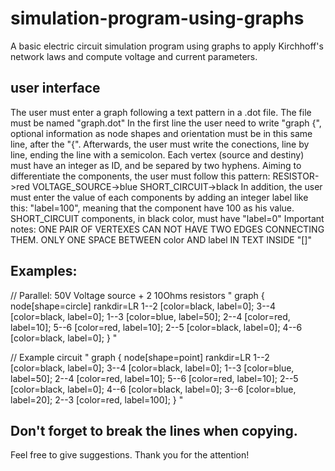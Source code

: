 # simulation-program-using-graphs
A basic electric circuit simulation program using graphs to apply Kirchhoff's network laws and compute voltage and current parameters.

## user interface
The user must enter a graph following a text pattern in a .dot file.
The file must be named "graph.dot" 
In the first line the user need to write "graph {", optional information as node shapes and orientation must be in this same line, after the "{".
Afterwards, the user must write the conections, line by line, ending the line with a semicolon. Each vertex (source and destiny) must have an integer as ID, and be separed by two hyphens.
Aiming to differentiate the components, the user must follow this pattern:
RESISTOR->red
VOLTAGE_SOURCE->blue
SHORT_CIRCUIT->black
In addition, the user must enter the value of each components by adding an integer label like this: "label=100", meaning that the component have 100 as his value. SHORT_CIRCUIT components, in black color, must have "label=0"
Important notes: ONE PAIR OF VERTEXES CAN NOT HAVE TWO EDGES CONNECTING THEM.
                 ONLY ONE SPACE BETWEEN color AND label IN TEXT INSIDE "[]"
                 
## Examples:
// Parallel: 50V Voltage source + 2 10Ohms resistors
"
graph { node[shape=circle] rankdir=LR
1--2 [color=black, label=0];
3--4 [color=black, label=0];
1--3 [color=blue, label=50];
2--4 [color=red, label=10];
5--6 [color=red, label=10];
2--5 [color=black, label=0];
4--6 [color=black, label=0];
}
"

// Example circuit
"
graph { node[shape=point] rankdir=LR
1--2 [color=black, label=0];
3--4 [color=black, label=0];
1--3 [color=blue, label=50];
2--4 [color=red, label=10];
5--6 [color=red, label=10];
2--5 [color=black, label=0];
4--6 [color=black, label=0];
3--6 [color=blue, label=20];
2--3 [color=red, label=100];
}
"

## Don't forget to break the lines when copying. 
Feel free to give suggestions.
Thank you for the attention!
